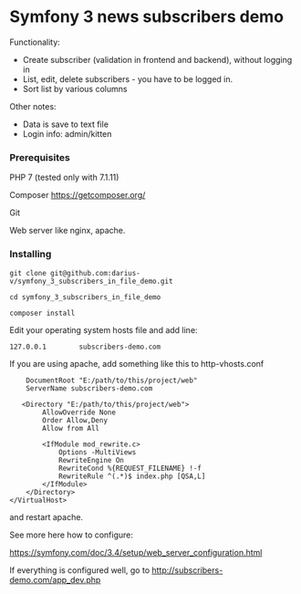 # Symfony 3 news subscribers demo

Functionality:
 - Create subscriber (validation in frontend and backend), without logging in
 - List, edit, delete subscribers - you have to be logged in.
 - Sort list by various columns

Other notes:
 - Data is save to text file
 - Login info: admin/kitten
 
### Prerequisites

PHP 7 (tested only with 7.1.11)

Composer https://getcomposer.org/

Git

Web server like nginx, apache.

### Installing

```git clone git@github.com:darius-v/symfony_3_subscribers_in_file_demo.git```

```cd symfony_3_subscribers_in_file_demo```

```composer install```

Edit your operating system hosts file and add line:

```127.0.0.1		subscribers-demo.com```

If you are using apache, add something like this to http-vhosts.conf

```<VirtualHost *:80>   
    DocumentRoot "E:/path/to/this/project/web"
    ServerName subscribers-demo.com
	
   <Directory "E:/path/to/this/project/web">
        AllowOverride None
        Order Allow,Deny
        Allow from All

        <IfModule mod_rewrite.c>
            Options -MultiViews
            RewriteEngine On
            RewriteCond %{REQUEST_FILENAME} !-f
            RewriteRule ^(.*)$ index.php [QSA,L]
        </IfModule>
    </Directory>
</VirtualHost>
```

and restart apache.

See more here how to configure:

https://symfony.com/doc/3.4/setup/web_server_configuration.html

If everything is configured well, go to http://subscribers-demo.com/app_dev.php
